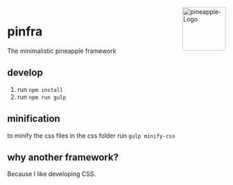 <img align="right" width="100" height="100" src="/img/pineapple-small.png" alt="pineapple-Logo" />

# pinfra
The minimalistic pineapple framework

## develop
1. run `npm install`
2. run `npm run gulp`

## minification
to minify the css files in the css folder run
`gulp minify-css`

## why another framework?
Because I like developing CSS.
